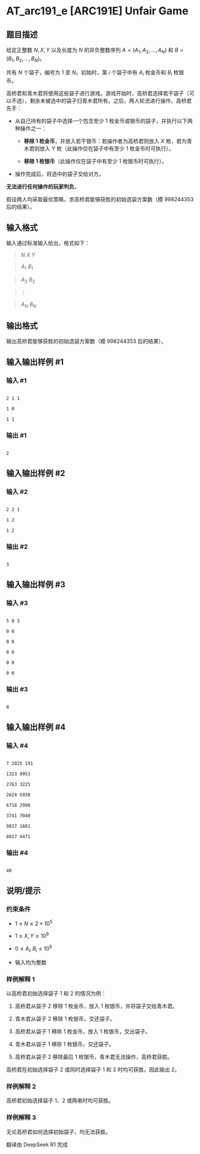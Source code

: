 # AT_arc191_e [ARC191E] Unfair Game

## 题目描述

给定正整数 $N, X, Y$ 以及长度为 $N$ 的非负整数序列 $A = (A_1, A_2, \ldots, A_N)$ 和 $B = (B_1, B_2, \ldots, B_N)$。

共有 $N$ 个袋子，编号为 $1$ 至 $N$。初始时，第 $i$ 个袋子中有 $A_i$ 枚金币和 $B_i$ 枚银币。

高桥君和青木君将使用这些袋子进行游戏。游戏开始时，高桥君选择若干袋子（可以不选），剩余未被选中的袋子归青木君所有。之后，两人轮流进行操作，高桥君先手：

- 从自己持有的袋子中选择一个包含至少 $1$ 枚金币或银币的袋子，并执行以下两种操作之一：
  - **移除 $1$ 枚金币**，并放入若干银币：若操作者为高桥君则放入 $X$ 枚，若为青木君则放入 $Y$ 枚（此操作仅在袋子中有至少 $1$ 枚金币时可执行）。
  - **移除 $1$ 枚银币**（此操作仅在袋子中有至少 $1$ 枚银币时可执行）。
- 操作完成后，将选中的袋子交给对方。

**无法进行任何操作的玩家判负**。

假设两人均采取最优策略，求高桥君能够获胜的初始选袋方案数（模 $998244353$ 后的结果）。

## 输入格式

输入通过标准输入给出，格式如下：

> $N$ $X$ $Y$  
> $A_1$ $B_1$  
> $A_2$ $B_2$  
> $\vdots$  
> $A_N$ $B_N$

## 输出格式

输出高桥君能够获胜的初始选袋方案数（模 $998244353$ 后的结果）。

## 输入输出样例 #1

### 输入 #1

```
2 1 1
1 0
1 1
```

### 输出 #1

```
2
```

## 输入输出样例 #2

### 输入 #2

```
2 2 1
1 2
1 2
```

### 输出 #2

```
3
```

## 输入输出样例 #3

### 输入 #3

```
5 8 3
0 0
0 0
0 0
0 0
0 0
```

### 输出 #3

```
0
```

## 输入输出样例 #4

### 输入 #4

```
7 2025 191
1323 9953
2763 3225
2624 5938
6718 2998
3741 7040
9837 1681
8817 4471
```

### 输出 #4

```
40
```

## 说明/提示

### 约束条件

- $1 \leq N \leq 2 \times 10^5$
- $1 \leq X, Y \leq 10^9$
- $0 \leq A_i, B_i \leq 10^9$
- 输入均为整数

### 样例解释 1

以高桥君初始选择袋子 $1$ 和 $2$ 的情况为例：
1. 高桥君从袋子 $2$ 移除 $1$ 枚金币，放入 $1$ 枚银币，并将袋子交给青木君。
2. 青木君从袋子 $2$ 移除 $1$ 枚银币，交还袋子。
3. 高桥君从袋子 $1$ 移除 $1$ 枚金币，放入 $1$ 枚银币，交出袋子。
4. 青木君从袋子 $1$ 移除 $1$ 枚银币，交还袋子。
5. 高桥君从袋子 $2$ 移除最后 $1$ 枚银币，青木君无法操作，高桥君获胜。

高桥君在初始选择袋子 $2$ 或同时选择袋子 $1$ 和 $2$ 时均可获胜，因此输出 $2$。

### 样例解释 2

高桥君初始选择袋子 $1$、$2$ 或两者时均可获胜。

### 样例解释 3

无论高桥君如何选择初始袋子，均无法获胜。

翻译由 DeepSeek R1 完成